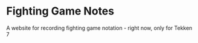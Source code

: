 # Fighting Game Notes
A website for recording fighting game notation - right now, only for Tekken 7
